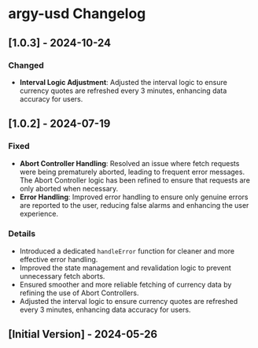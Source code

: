 # argy-usd Changelog

## [1.0.3] - 2024-10-24

### Changed

- **Interval Logic Adjustment**: Adjusted the interval logic to ensure currency quotes are refreshed every 3 minutes, enhancing data accuracy for users.

## [1.0.2] - 2024-07-19

### Fixed

- **Abort Controller Handling**: Resolved an issue where fetch requests were being prematurely aborted, leading to frequent error messages. The Abort Controller logic has been refined to ensure that requests are only aborted when necessary.
- **Error Handling**: Improved error handling to ensure only genuine errors are reported to the user, reducing false alarms and enhancing the user experience.

### Details

- Introduced a dedicated `handleError` function for cleaner and more effective error handling.
- Improved the state management and revalidation logic to prevent unnecessary fetch aborts.
- Ensured smoother and more reliable fetching of currency data by refining the use of Abort Controllers.
- Adjusted the interval logic to ensure currency quotes are refreshed every 3 minutes, enhancing data accuracy for users.

## [Initial Version] - 2024-05-26
